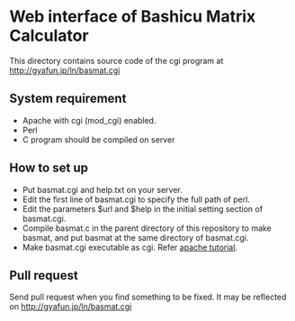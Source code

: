 # Web interface of Bashicu Matrix Calculator

This directory contains source code of the cgi program at
http://gyafun.jp/ln/basmat.cgi

## System requirement

* Apache with cgi (mod_cgi) enabled.
* Perl
* C program should be compiled on server

## How to set up

* Put basmat.cgi and help.txt on your server.
* Edit the first line of basmat.cgi to specify the full path of perl.
* Edit the parameters $url and $help in the initial setting section of basmat.cgi.
* Compile basmat.c in the parent directory of this repository to make basmat, and put basmat at the same directory of basmat.cgi.
* Make basmat.cgi executable as cgi. Refer [apache tutorial](https://httpd.apache.org/docs/current/en/howto/cgi.html).

## Pull request

Send pull request when you find something to be fixed. It may be reflected on http://gyafun.jp/ln/basmat.cgi
